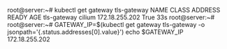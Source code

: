 root@server:~# kubectl get gateway tls-gateway
NAME          CLASS    ADDRESS          READY   AGE
tls-gateway   cilium   172.18.255.202   True    33s
root@server:~# 
root@server:~# GATEWAY_IP=$(kubectl get gateway tls-gateway -o jsonpath='{.status.addresses[0].value}')
echo $GATEWAY_IP
172.18.255.202
